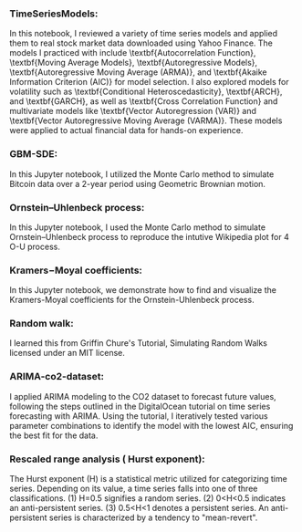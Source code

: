 ### TimeSeriesModels:

In this notebook, I reviewed a variety of time series models and applied them to real stock market data downloaded using Yahoo Finance. The models I practiced with include \textbf{Autocorrelation Function}, \textbf{Moving Average Models}, \textbf{Autoregressive Models}, \textbf{Autoregressive Moving Average (ARMA)}, and \textbf{Akaike Information Criterion (AIC)} for model selection. I also explored models for volatility such as \textbf{Conditional Heteroscedasticity}, \textbf{ARCH}, and \textbf{GARCH}, as well as \textbf{Cross Correlation Function} and multivariate models like \textbf{Vector Autoregression (VAR)} and \textbf{Vector Autoregressive Moving Average (VARMA)}. These models were applied to actual financial data for hands-on experience.


### GBM-SDE:

In this Jupyter notebook, I utilized the Monte Carlo method to simulate Bitcoin data over a 2-year period using Geometric Brownian motion.

### Ornstein–Uhlenbeck process:

In this Jupyter notebook, I used the Monte Carlo method to simulate Ornstein–Uhlenbeck process to reproduce the intutive Wikipedia plot for 4 O-U process.

### Kramers−Moyal coefficients:

In this Jupyter notebook, we demonstrate how to find and visualize the Kramers-Moyal coefficients for the Ornstein-Uhlenbeck process. 

### Random walk:
I learned this from Griffin Chure's Tutorial, Simulating Random Walks licensed under an MIT license.

### ARIMA-co2-dataset:
I applied ARIMA modeling to the CO2 dataset to forecast future values, following the steps outlined in the DigitalOcean tutorial on time series forecasting with ARIMA. Using the tutorial, I iteratively tested various parameter combinations to identify the model with the lowest AIC, ensuring the best fit for the data.

### Rescaled range analysis ( Hurst exponent):

The Hurst exponent (H) is a statistical metric utilized for categorizing time series. Depending on its value, a time series falls into one of three classifications. (1) H=0.5 signifies a random series. (2) 0<H<0.5 indicates an anti-persistent series. (3) 0.5<H<1 denotes a persistent series. An anti-persistent series is characterized by a tendency to "mean-revert".
